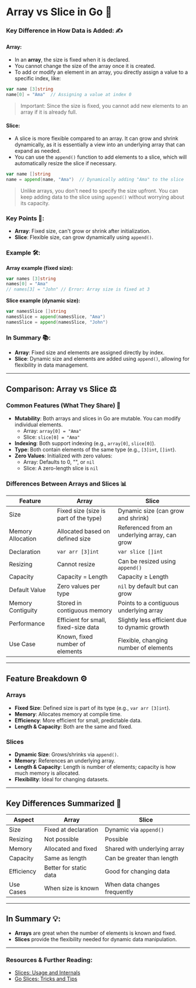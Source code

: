 # Array vs Slice in Go 🚀

### Key Difference in How Data is Added: ✍️

#### **Array:**
- In an **array**, the size is fixed when it is declared.
- You cannot change the size of the array once it is created.
- To add or modify an element in an array, you directly assign a value to a specific index, like:

```go
var name [3]string
name[0] = "Ama"  // Assigning a value at index 0
```

> Important: Since the size is fixed, you cannot add new elements to an array if it is already full.

#### **Slice:**
- A slice is more flexible compared to an array. It can grow and shrink dynamically, as it is essentially a view into an underlying array that can expand as needed.
- You can use the `append()` function to add elements to a slice, which will automatically resize the slice if necessary.

```go
var name []string
name = append(name, "Ama")  // Dynamically adding "Ama" to the slice
```

> Unlike arrays, you don't need to specify the size upfront. You can keep adding data to the slice using `append()` without worrying about its capacity.

### Key Points 📝:
- **Array**: Fixed size, can't grow or shrink after initialization.
- **Slice**: Flexible size, can grow dynamically using `append()`.

### Example 🛠️:
**Array example (fixed size):**
```go
var names [3]string
names[0] = "Ama"
// names[3] = "John" // Error: Array size is fixed at 3
```

**Slice example (dynamic size):**
```go
var namesSlice []string
namesSlice = append(namesSlice, "Ama")
namesSlice = append(namesSlice, "John")
```

### In Summary 📚:
- **Array**: Fixed size and elements are assigned directly by index.
- **Slice**: Dynamic size and elements are added using `append()`, allowing for flexibility in data management.

---

## Comparison: Array vs Slice ⚖️

### Common Features (What They Share) 🤝
- **Mutability**: Both arrays and slices in Go are mutable. You can modify individual elements.
    - Array: `array[0] = "Ama"`
    - Slice: `slice[0] = "Ama"`
- **Indexing**: Both support indexing (e.g., `array[0]`, `slice[0]`).
- **Type**: Both contain elements of the same type (e.g., `[3]int`, `[]int`).
- **Zero Values**: Initialized with zero values:
    - Array: Defaults to 0, "", or `nil`
    - Slice: A zero-length slice is `nil`

### Differences Between Arrays and Slices 📊
| Feature             | Array                                     | Slice                                             |
|---------------------|--------------------------------------------|---------------------------------------------------|
| Size                | Fixed size (size is part of the type)      | Dynamic size (can grow and shrink)               |
| Memory Allocation   | Allocated based on defined size            | Referenced from an underlying array, can grow    |
| Declaration         | `var arr [3]int`                           | `var slice []int`                                |
| Resizing            | Cannot resize                              | Can be resized using `append()`                  |
| Capacity            | Capacity = Length                          | Capacity ≥ Length                               |
| Default Value       | Zero values per type                       | `nil` by default but can grow                    |
| Memory Contiguity   | Stored in contiguous memory                | Points to a contiguous underlying array          |
| Performance         | Efficient for small, fixed-size data       | Slightly less efficient due to dynamic growth    |
| Use Case            | Known, fixed number of elements            | Flexible, changing number of elements            |

---

## Feature Breakdown ⚙️

### Arrays
- **Fixed Size**: Defined size is part of its type (e.g., `var arr [3]int`).
- **Memory**: Allocates memory at compile time.
- **Efficiency**: More efficient for small, predictable data.
- **Length & Capacity**: Both are the same and fixed.

### Slices
- **Dynamic Size**: Grows/shrinks via `append()`.
- **Memory**: References an underlying array.
- **Length & Capacity**: Length is number of elements; capacity is how much memory is allocated.
- **Flexibility**: Ideal for changing datasets.

---

## Key Differences Summarized 🔑
| Aspect      | Array                           | Slice                                      |
|-------------|----------------------------------|--------------------------------------------|
| Size        | Fixed at declaration            | Dynamic via `append()`                    |
| Resizing    | Not possible                    | Possible                                  |
| Memory      | Allocated and fixed             | Shared with underlying array              |
| Capacity    | Same as length                  | Can be greater than length                |
| Efficiency  | Better for static data          | Good for changing data                    |
| Use Cases   | When size is known              | When data changes frequently              |

---

## In Summary 💡:
- **Arrays** are great when the number of elements is known and fixed.
- **Slices** provide the flexibility needed for dynamic data manipulation.

---

### Resources & Further Reading:
- [Slices: Usage and Internals](https://go.dev/blog/slices-intro)
- [Go Slices: Tricks and Tips](https://go.dev/blog/slices)

